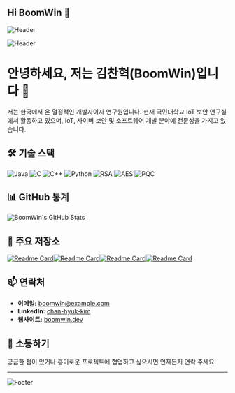 ## Hi BoomWin 👋

![Header](https://github.com/BoomWin/BoomWin/blob/main/header.png)

![Header](https://github.com/BoomWin/BoomWin/blob/main/header.png)

# 안녕하세요, 저는 김찬혁(BoomWin)입니다 👋

저는 한국에서 온 열정적인 개발자이자 연구원입니다. 현재 국민대학교 IoT 보안 연구실에서 활동하고 있으며, IoT, 사이버 보안 및 소프트웨어 개발 분야에 전문성을 가지고 있습니다.

## 🛠️ 기술 스택

![Java](https://img.shields.io/badge/Java-ED8B00?style=for-the-badge&logo=java&logoColor=white)
![C](https://img.shields.io/badge/C-00599C?style=for-the-badge&logo=c&logoColor=white)
![C++](https://img.shields.io/badge/C%2B%2B-00599C?style=for-the-badge&logo=c%2B%2B&logoColor=white)
![Python](https://img.shields.io/badge/Python-3776AB?style=for-the-badge&logo=python&logoColor=white)
![RSA](https://img.shields.io/badge/RSA-1A1A1A?style=for-the-badge&logo=rsa&logoColor=white)
![AES](https://img.shields.io/badge/AES-FFA500?style=for-the-badge&logo=aes&logoColor=white)
![PQC](https://img.shields.io/badge/PQC-FF5733?style=for-the-badge&logo=pqc&logoColor=white)

## 📊 GitHub 통계

![BoomWin's GitHub Stats](https://github-readme-stats.vercel.app/api?username=BoomWin&show_icons=true&theme=radical)

## 🌟 주요 저장소

[![Readme Card](https://github-readme-stats.vercel.app/api/pin/?username=BoomWin&repo=airbnb-clone&theme=radical)](https://github.com/BoomWin/airbnb-clone)[![Readme Card](https://github-readme-stats.vercel.app/api/pin/?username=BoomWin&repo=pingdo_EV&theme=radical)](https://github.com/BoomWin/pingdo_EV)[![Readme Card](https://github-readme-stats.vercel.app/api/pin/?username=BoomWin&repo=Server_Client&theme=radical)](https://github.com/BoomWin/Server_Client)[![Readme Card](https://github-readme-stats.vercel.app/api/pin/?username=BoomWin&repo=Bam_Killer-Snake_game&theme=radical)](https://github.com/BoomWin/Bam_Killer-Snake_game)




## 📫 연락처

- **이메일:** boomwin@example.com
- **LinkedIn:** [chan-hyuk-kim](https://www.linkedin.com/in/chan-hyuk-kim)
- **웹사이트:** [boomwin.dev](https://boomwin.dev)

## 💬 소통하기

궁금한 점이 있거나 흥미로운 프로젝트에 협업하고 싶으시면 언제든지 연락 주세요!

---

![Footer](https://github.com/BoomWin/BoomWin/blob/main/footer.png)


